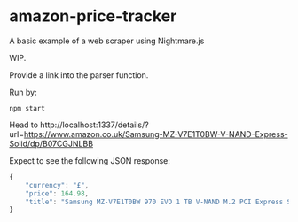 # amazon-price-tracker
 A basic example of a web scraper using Nightmare.js

WIP.

Provide a link into the parser function.

Run by:

    npm start

Head to http://localhost:1337/details/?url=https://www.amazon.co.uk/Samsung-MZ-V7E1T0BW-V-NAND-Express-Solid/dp/B07CGJNLBB

Expect to see the following JSON response:

```javascript
{
    "currency": "£",
    "price": 164.98,
    "title": "Samsung MZ-V7E1T0BW 970 EVO 1 TB V-NAND M.2 PCI Express Solid State Drive, Black"
}
```
